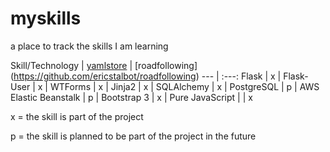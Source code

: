 # myskills

a place to track the skills I am learning



Skill/Technology | [yamlstore](https://github.com/ericstalbot/yamlstore) | [roadfollowing] (https://github.com/ericstalbot/roadfollowing)
--- | :---:
Flask | x | 
Flask-User | x | 
WTForms | x | 
Jinja2 | x | 
SQLAlchemy | x | 
PostgreSQL | p | 
AWS Elastic Beanstalk | p | 
Bootstrap 3 | x | 
Pure JavaScript |  | x

x = the skill is part of the project

p = the skill is planned to be part of the project in the future


